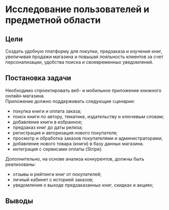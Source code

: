 # Исследование пользователей и предметной области

## Цели
Создать удобную платформу для покупки, предзаказа и изучения книг, увеличивая продажи магазина и повышая лояльность клиентов за счет персонализации, удобства поиска и своевременных уведомлений.

## Постановка задачи
Необходимо спроектировать веб- и мобильное приложение книжного онлайн-магазина.  
Приложение должно поддерживать следующие сценарии:  
- покупка книги и оплата заказа;  
- поиск книги по автору, тематике, издательству и ключевым словам;  
- добавление книги в избранное;  
- предзаказ книг до даты релиза;  
- регистрация и авторизация нового покупателя;  
- просмотр и обработка заказов покупателями и администраторами;  
- добавление нового товара (книги) в базу данных магазина. 
- интеграция с сервисами оплаты (Stripe).   

Дополнительно, на основе анализа конкурентов, должны быть реализованы:  
- отзывы и рейтинги книг от покупателей;  
- личный кабинет с историей заказов;  
- уведомления о выходе предзаказанных книг, скидках и акциях;  

## Выводы